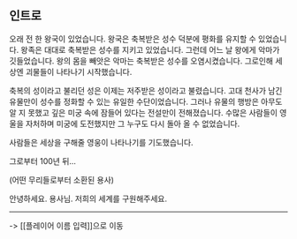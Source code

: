 ## 인트로
오래 전 한 왕국이 있었습니다.
왕국은 축복받은 성수 덕분에 평화를 유지할 수 있었습니다.
왕족은 대대로 축복받은 성수를 지키고 있었습니다.
그런데 어느 날 왕에게 악마가 깃들었습니다.
왕의 몸을 빼앗은 악마는 축복받은 성수를 오염시켰습니다.
그로인해 세상엔 괴물들이 나타나기 시작했습니다.

축복의 성이라고 불리던 성은 이제는 저주받은 성이라고 불렸습니다.
고대 천사가 남긴 유물만이 성수를 정화할 수 있는 유일한 수단이었습니다.
그러나 유물의 행방은 아무도 알 지 못했고 깊은 미궁 속에 잠들어 있다는 전설만이 전해졌습니다.
수많은 사람들이 영울을 자처하며 미궁에 도전했지만
그 누구도 다시 돌아 올 수 없었습니다.

사람들은 세상을 구해줄 영웅이 나타나기를 기도했습니다.



그로부터 100년 뒤...

(어떤 무리들로부터 소환된 용사)

안녕하세요. 용사님.
저희의 세계를 구원해주세요.

---
-> [[플레이어 이름 입력]]으로 이동



